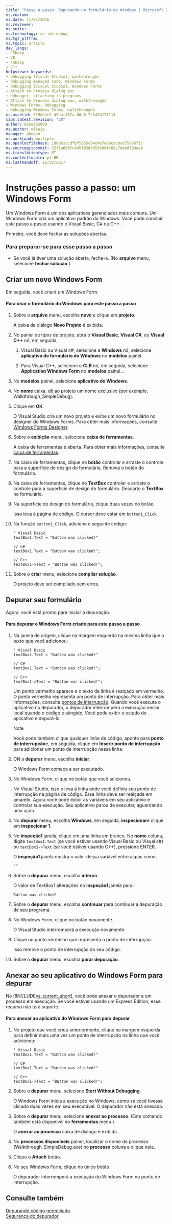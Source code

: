 ```yaml
---
title: "Passo a passo: Depurando um formulário do Windows | Microsoft Docs"
ms.custom: 
ms.date: 11/04/2016
ms.reviewer: 
ms.suite: 
ms.technology: vs-ide-debug
ms.tgt_pltfrm: 
ms.topic: article
dev_langs:
- CSharp
- VB
- FSharp
- C++
helpviewer_keywords:
- debugging [Visual Studio], walkthroughs
- debugging managed code, Windows Forms
- debugging [Visual Studio], Windows Forms
- Attach to Process dialog box
- debugger, attaching to programs
- Attach to Process dialog box, walkthroughs
- Windows Forms, debugging
- debugging Windows Forms, walkthroughs
ms.assetid: 529db1e2-d9ea-482a-b6a0-7c543d17f114
caps.latest.revision: "28"
author: mikejo5000
ms.author: mikejo
manager: ghogen
ms.workload: multiple
ms.openlocfilehash: 1d0ab1ccdf6f5365c04c4a7ee0cac8ce75ab5f17
ms.sourcegitcommit: 32f1a690fc445f9586d53698fc82c7debd784eeb
ms.translationtype: MT
ms.contentlocale: pt-BR
ms.lasthandoff: 12/22/2017
---
```

# <a name="walkthrough-debugging-a-windows-form"></a>Instruções passo a passo: um Windows Form
Um Windows Form é um dos aplicativos gerenciados mais comuns. Um Windows Form cria um aplicativo padrão do Windows. Você pode concluir este passo a passo usando o Visual Basic, C# ou C++.  
  
 Primeiro, você deve fechar as soluções abertas.  
  
### <a name="to-prepare-for-this-walkthrough"></a>Para preparar-se para esse passo a passo  
  
-   Se você já tiver uma solução aberta, feche-a. (No **arquivo** menu, selecione **fechar solução**.)  
  
## <a name="create-a-new-windows-form"></a>Criar um novo Windows Form  
 Em seguida, você criará um Windows Form.  
  
#### <a name="to-create-the-windows-form-for-this-walkthrough"></a>Para criar o formulário do Windows para este passo a passo  
  
1.  Sobre o **arquivo** menu, escolha **novo** e clique em **projeto**.  
  
     A caixa de diálogo **Novo Projeto** é exibida.  
  
2.  No painel de tipos de projeto, abra o **Visual Basic**, **Visual C#**, ou **Visual C++** nó, em seguida,  
  
    1.  Visual Basic ou Visual c#, selecione a **Windows** nó, selecione **aplicativo de formulário do Windows** no **modelos** painel.  
  
    2.  Para Visual C++, selecione o **CLR** nó, em seguida, selecione **Application Windows Form** no **modelos** painel...  
  
3.  No **modelos** painel, selecione **aplicativo do Windows**.  
  
4.  No **nome** caixa, dê ao projeto um nome exclusivo (por exemplo, Walkthrough_SimpleDebug).  
  
5.  Clique em **OK**.  
  
     O Visual Studio cria um novo projeto e exibe um novo formulário no designer do Windows Forms. Para obter mais informações, consulte [Windows Forms Designer](http://msdn.microsoft.com/en-us/3c3d61f8-f36c-4d41-b9c3-398376fabb15).  
  
6.  Sobre o **exibição** menu, selecione **caixa de ferramentas**.  
  
     A caixa de ferramentas é aberta. Para obter mais informações, consulte [caixa de ferramentas](../ide/reference/toolbox.md).  
  
7.  Na caixa de ferramentas, clique no **botão** controlar e arraste o controle para a superfície de design do formulário. Remova o botão do formulário.  
  
8.  Na caixa de ferramentas, clique no **TextBox** controlar e arraste o controle para a superfície de design do formulário. Descarte o **TextBox** no formulário.  
  
9. Na superfície de design do formulário, clique duas vezes no botão.  
  
     Isso leva à página de código. O cursor deve estar em `button1_Click`.  
  
10. Na função `button1_Click`, adicione o seguinte código:  
  
    ```  
    ' Visual Basic  
    textBox1.Text = "Button was clicked!"  
  
    // C#  
    textBox1.Text = "Button was clicked!";  
  
    // C++  
    textBox1->Text = "Button was clicked!";  
    ```  
  
11. Sobre o **criar** menu, selecione **compilar solução**.  
  
     O projeto deve ser compilado sem erros.  
  
## <a name="debug-your-form"></a>Depurar seu formulário  
 Agora, você está pronto para iniciar a depuração.  
  
#### <a name="to-debug-the-windows-form-created-for-this-walkthrough"></a>Para depurar o Windows Form criado para este passo a passo  
  
1.  Na janela de origem, clique na margem esquerda na mesma linha que o texto que você adicionou:  
  
    ```  
    ' Visual Basic  
    textBox1.Text = "Button was clicked!"  
  
    // C#  
    textBox1.Text = "Button was clicked!";  
  
    // C++  
    textBox1->Text = "Button was clicked!";  
    ```  
  
     Um ponto vermelho aparece e o texto da linha é realçado em vermelho. O ponto vermelho representa um ponto de interrupção. Para obter mais informações, consulte [pontos de interrupção](http://msdn.microsoft.com/en-us/fe4eedc1-71aa-4928-962f-0912c334d583). Quando você executa o aplicativo no depurador, o depurador interromperá a execução nesse local quando o código é atingido. Você pode exibir o estado do aplicativo e depurá-lo.  
  
    > [!NOTE]
    >  Você pode também clique qualquer linha de código, aponte para **ponto de interrupção**e, em seguida, clique em **Inserir ponto de interrupção** para adicionar um ponto de interrupção nessa linha.  
  
2.  ON a **depurar** menu, escolha **iniciar**.  
  
     O Windows Form começa a ser executado.  
  
3.  No Windows Form, clique no botão que você adicionou.  
  
     No Visual Studio, isso o leva à linha onde você definiu seu ponto de interrupção na página de código. Essa linha deve ser realçada em amarelo. Agora você pode exibir as variáveis em seu aplicativo e controlar sua execução. Seu aplicativo parou de executar, aguardando uma ação.  
  
4.  No **depurar** menu, escolha **Windows**, em seguida, **inspecionar**e clique em **inspecionar 1**.  
  
5.  No **inspeção1** janela, clique em uma linha em branco. No **nome** coluna, digite `textBox1.Text` (se você estiver usando Visual Basic ou Visual c#) ou `textBox1->Text` (se você estiver usando C++), pressione ENTER.  
  
     O **inspeção1** janela mostra o valor dessa variável entre aspas como:  
  
    ```  
    ""  
    ```  
  
6.  Sobre o **depurar** menu, escolha **intervir**.  
  
     O valor de TextBox1 alterações no **inspeção1** janela para:  
  
    ```  
    Button was clicked!  
    ```  
  
7.  Sobre o **depurar** menu, escolha **continuar** para continuar a depuração de seu programa.  
  
8.  No Windows Form, clique no botão novamente.  
  
     O Visual Studio interromperá a execução novamente.  
  
9. Clique no ponto vermelho que representa o ponto de interrupção.  
  
     Isso remove o ponto de interrupção do seu código.  
  
10. Sobre o **depurar** menu, escolha **parar depuração**.  
  
## <a name="attach-to-your-windows-form-application-for-debugging"></a>Anexar ao seu aplicativo do Windows Form para depurar  
 No [!INCLUDE[vs_current_short](../code-quality/includes/vs_current_short_md.md)], você pode anexar o depurador a um processo em execução. Se você estiver usando um Express Edition, esse recurso não terá suporte.  
  
#### <a name="to-attach-to-the-windows-form-application-for-debugging"></a>Para anexar ao aplicativo do Windows Form para depurar  
  
1.  No projeto que você criou anteriormente, clique na margem esquerda para definir mais uma vez um ponto de interrupção na linha que você adicionou:  
  
    ```  
    ' Visual Basic  
    textBox1.Text = "Button was clicked!"  
  
    // C#  
    textBox1.Text = "Button was clicked!"  
  
    // C++  
    textBox1->Text = "Button was clicked!";  
    ```  
  
2.  Sobre o **depurar** menu, selecione **Start Without Debugging**.  
  
     O Windows Form inicia a execução no Windows, como se você tivesse clicado duas vezes em seu executável. O depurador não está anexado.  
  
3.  Sobre o **depurar** menu, selecione **anexar ao processo**. (Este comando também está disponível no **ferramentas** menu.)  
  
     O **anexar ao processo** caixa de diálogo é exibida.  
  
4.  No **processos disponíveis** painel, localizar o nome do processo (Walkthrough_SimpleDebug.exe) no **processo** coluna e clique nele.  
  
5.  Clique o **Attach** botão.  
  
6.  No seu Windows Form, clique no único botão.  
  
     O depurador interromperá a execução do Windows Form no ponto de interrupção.  
  
## <a name="see-also"></a>Consulte também  
 [Depurando código gerenciado](../debugger/debugging-managed-code.md)   
 [Segurança do depurador](../debugger/debugger-security.md)
